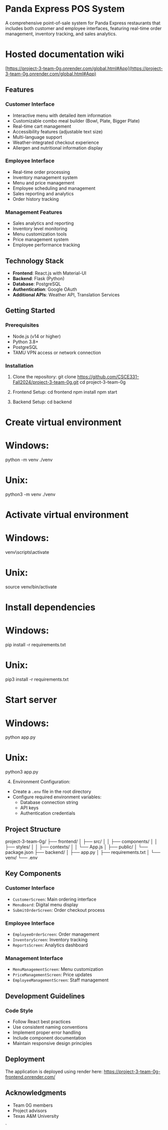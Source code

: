 # Panda Express POS System

A comprehensive point-of-sale system for Panda Express restaurants that includes both customer and employee interfaces, featuring real-time order management, inventory tracking, and sales analytics.

# Hosted documentation wiki
[https://project-3-team-0g.onrender.com/global.html#App](https://project-3-team-0g.onrender.com/global.html#App)

## Features

### Customer Interface
- Interactive menu with detailed item information
- Customizable combo meal builder (Bowl, Plate, Bigger Plate)
- Real-time cart management
- Accessibility features (adjustable text size)
- Multi-language support
- Weather-integrated checkout experience
- Allergen and nutritional information display

### Employee Interface
- Real-time order processing
- Inventory management system
- Menu and price management
- Employee scheduling and management
- Sales reporting and analytics
- Order history tracking

### Management Features
- Sales analytics and reporting
- Inventory level monitoring
- Menu customization tools
- Price management system
- Employee performance tracking

## Technology Stack

- **Frontend**: React.js with Material-UI
- **Backend**: Flask (Python)
- **Database**: PostgreSQL
- **Authentication**: Google OAuth
- **Additional APIs**: Weather API, Translation Services

## Getting Started

### Prerequisites
- Node.js (v14 or higher)
- Python 3.8+
- PostgreSQL
- TAMU VPN access or network connection

### Installation

1. Clone the repository:
git clone https://github.com/CSCE331-Fall2024/project-3-team-0g.git
cd project-3-team-0g

2. Frontend Setup:
cd frontend
npm install
npm start

3. Backend Setup:
cd backend
# Create virtual environment
# Windows:
python -m venv ./venv
# Unix:
python3 -m venv ./venv

# Activate virtual environment
# Windows:
venv\scripts\activate
# Unix:
source venv/bin/activate

# Install dependencies
# Windows:
pip install -r requirements.txt
# Unix:
pip3 install -r requirements.txt

# Start server
# Windows:
python app.py
# Unix:
python3 app.py

4. Environment Configuration:
- Create a `.env` file in the root directory
- Configure required environment variables:
  - Database connection string
  - API keys
  - Authentication credentials

## Project Structure

project-3-team-0g/
├── frontend/
│   ├── src/
│   │   ├── components/
│   │   ├── styles/
│   │   ├── contexts/
│   │   └── App.js
│   ├── public/
│   └── package.json
├── backend/
│   ├── app.py
│   ├── requirements.txt
│   └── venv/
└── .env

## Key Components

### Customer Interface
- `CustomerScreen`: Main ordering interface
- `MenuBoard`: Digital menu display
- `SubmitOrderScreen`: Order checkout process

### Employee Interface
- `EmployeeOrderScreen`: Order management
- `InventoryScreen`: Inventory tracking
- `ReportsScreen`: Analytics dashboard

### Management Interface
- `MenuManagementScreen`: Menu customization
- `PriceManagementScreen`: Price updates
- `EmployeeManagementScreen`: Staff management

## Development Guidelines

### Code Style
- Follow React best practices
- Use consistent naming conventions
- Implement proper error handling
- Include component documentation
- Maintain responsive design principles

## Deployment

The application is deployed using render here:
https://project-3-team-0g-frontend.onrender.com/

## Acknowledgments

- Team 0G members
- Project advisors
- Texas A&M University


`
<!-- # project-3-team-0g


Running the application locally:

- Ensure you have the .env in the root directory right outside of the backend and frontend directories
- Ensure you are on TAMU wifi or VPN

- Open terminal for frontend server
- cd into the frontend directory
- npm install
- npm start

- Open another terminal for backend server
- cd into the backend directory
- Make virtual environment if there isn't one already 
    - windows: python -m venv ./venv
    - unix: python3 -m venv ./venv
- Activate virtual environment
    - windows: venv/scripts/activate
    - unix: source venv/bin/activate
- Install packages
    - windows: pip install -r requirements.txt
    - unix: pip3 install -r requirements.txt
- Run backend server
    - windows: python app.py
    - unix: python3 app.py -->
